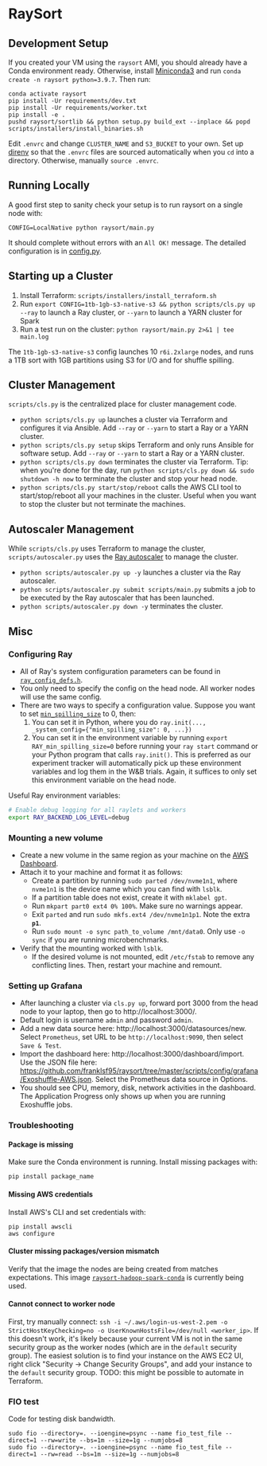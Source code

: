 # RaySort

## Development Setup

If you created your VM using the `raysort` AMI, you should already have a Conda environment ready. Otherwise, install [Miniconda3](https://docs.conda.io/en/latest/miniconda.html) and run `conda create -n raysort python=3.9.7`. Then run:

```
conda activate raysort
pip install -Ur requirements/dev.txt
pip install -Ur requirements/worker.txt
pip install -e .
pushd raysort/sortlib && python setup.py build_ext --inplace && popd
scripts/installers/install_binaries.sh
```

Edit `.envrc` and change `CLUSTER_NAME` and `S3_BUCKET` to your own. Set up [direnv](https://direnv.net/) so that the `.envrc` files are sourced automatically when you `cd` into a directory. Otherwise, manually `source .envrc`.

## Running Locally

A good first step to sanity check your setup is to run raysort on a single node with:

```
CONFIG=LocalNative python raysort/main.py
```

It should complete without errors with an `All OK!` message. The detailed configuration is in [config.py](https://github.com/franklsf95/raysort/blob/master/raysort/config.py).

## Starting up a Cluster

1. Install Terraform: `scripts/installers/install_terraform.sh`
2. Run `export CONFIG=1tb-1gb-s3-native-s3 && python scripts/cls.py up --ray` to launch a Ray cluster, or `--yarn` to launch a YARN cluster for Spark
3. Run a test run on the cluster: `python raysort/main.py 2>&1 | tee main.log`

The `1tb-1gb-s3-native-s3` config launches 10 `r6i.2xlarge` nodes, and runs a 1TB sort with 1GB partitions using S3 for I/O and for shuffle spilling.

## Cluster Management

`scripts/cls.py` is the centralized place for cluster management code.

- `python scripts/cls.py up` launches a cluster via Terraform and configures it via Ansible. Add `--ray` or `--yarn` to start a Ray or a YARN cluster.
- `python scripts/cls.py setup` skips Terraform and only runs Ansible for software setup. Add `--ray` or `--yarn` to start a Ray or a YARN cluster.
- `python scripts/cls.py down` terminates the cluster via Terraform. Tip: when you're done for the day, run `python scripts/cls.py down && sudo shutdown -h now` to terminate the cluster and stop your head node.
- `python scripts/cls.py start/stop/reboot` calls the AWS CLI tool to start/stop/reboot all your machines in the cluster. Useful when you want to stop the cluster but not terminate the machines.

## Autoscaler Management

While `scripts/cls.py` uses Terraform to manage the cluster, `scripts/autoscaler.py` uses the [Ray autoscaler](https://docs.ray.io/en/latest/cluster/sdk.html) to manage the cluster.

- `python scripts/autoscaler.py up -y` launches a cluster via the Ray autoscaler.
- `python scripts/autoscaler.py submit scripts/main.py` submits a job to be executed by the Ray autoscaler that has been launched.
- `python scripts/autoscaler.py down -y` terminates the cluster.

## Misc

### Configuring Ray

- All of Ray's system configuration parameters can be found in [`ray_config_defs.h`](https://github.com/ray-project/ray/blob/master/src/ray/common/ray_config_def.h).
- You only need to specify the config on the head node. All worker nodes will use the same config.
- There are two ways to specify a configuration value. Suppose you want to set [`min_spilling_size`](https://github.com/ray-project/ray/blob/master/src/ray/common/ray_config_def.h#L409) to 0, then:
  1. You can set it in Python, where you do `ray.init(..., _system_config={"min_spilling_size": 0, ...})`
  2. You can set it in the environment variable by running `export RAY_min_spilling_size=0` before running your `ray start` command or your Python program that calls `ray.init()`. This is preferred as our experiment tracker will automatically pick up these environment variables and log them in the W&B trials. Again, it suffices to only set this environment variable on the head node.

Useful Ray environment variables:

```bash
# Enable debug logging for all raylets and workers
export RAY_BACKEND_LOG_LEVEL=debug
```

### Mounting a new volume

- Create a new volume in the same region as your machine on the [AWS Dashboard](https://us-west-2.console.aws.amazon.com/ec2/v2/home?region=us-west-2#Volumes:).
- Attach it to your machine and format it as follows:
  - Create a partition by running `sudo parted /dev/nvme1n1`, where `nvme1n1` is the device name which you can find with `lsblk`.
  - If a partition table does not exist, create it with `mklabel gpt`.
  - Run `mkpart part0 ext4 0% 100%`. Make sure no warnings appear.
  - Exit `parted` and run `sudo mkfs.ext4 /dev/nvme1n1p1`. Note the extra **`p1`**.
  - Run `sudo mount -o sync path_to_volume /mnt/data0`. Only use `-o sync` if you are running microbenchmarks.
- Verify that the mounting worked with `lsblk`.
  - If the desired volume is not mounted, edit `/etc/fstab` to remove any conflicting lines. Then, restart your machine and remount.

### Setting up Grafana

- After launching a cluster via `cls.py up`, forward port 3000 from the head node to your laptop, then go to http://localhost:3000/.
- Default login is username `admin` and password `admin`.
- Add a new data source here: http://localhost:3000/datasources/new. Select `Prometheus`, set URL to be `http://localhost:9090`, then select `Save & Test`.
- Import the dashboard here: http://localhost:3000/dashboard/import. Use the JSON file here: https://github.com/franklsf95/raysort/tree/master/scripts/config/grafana/Exoshuffle-AWS.json. Select the Prometheus data source in Options.
- You should see CPU, memory, disk, network activities in the dashboard. The Application Progress only shows up when you are running Exoshuffle jobs.

### Troubleshooting

#### Package is missing

Make sure the Conda environment is running. Install missing packages with:

```
pip install package_name
```

#### Missing AWS credentials

Install AWS's CLI and set credentials with:

```
pip install awscli
aws configure
```

#### Cluster missing packages/version mismatch

Verify that the image the nodes are being created from matches expectations.
This image [`raysort-hadoop-spark-conda`](https://us-west-2.console.aws.amazon.com/ec2/v2/home?region=us-west-2#ImageDetails:imageId=ami-0da5da6db44aaf267) is currently being used.

#### Cannot connect to worker node

First, try manually connect: `ssh -i ~/.aws/login-us-west-2.pem -o StrictHostKeyChecking=no -o UserKnownHostsFile=/dev/null <worker_ip>`. If this doesn't work, it's likely because your current VM is not in the same security group as the worker nodes (which are in the `default` security group). The easiest solution is to find your instance on the AWS EC2 UI, right click "Security -> Change Security Groups", and add your instance to the `default` security group. TODO: this might be possible to automate in Terraform.

### FIO test

Code for testing disk bandwidth.

```
sudo fio --directory=. --ioengine=psync --name fio_test_file --direct=1 --rw=write --bs=1m --size=1g --numjobs=8
sudo fio --directory=. --ioengine=psync --name fio_test_file --direct=1 --rw=read --bs=1m --size=1g --numjobs=8
```
